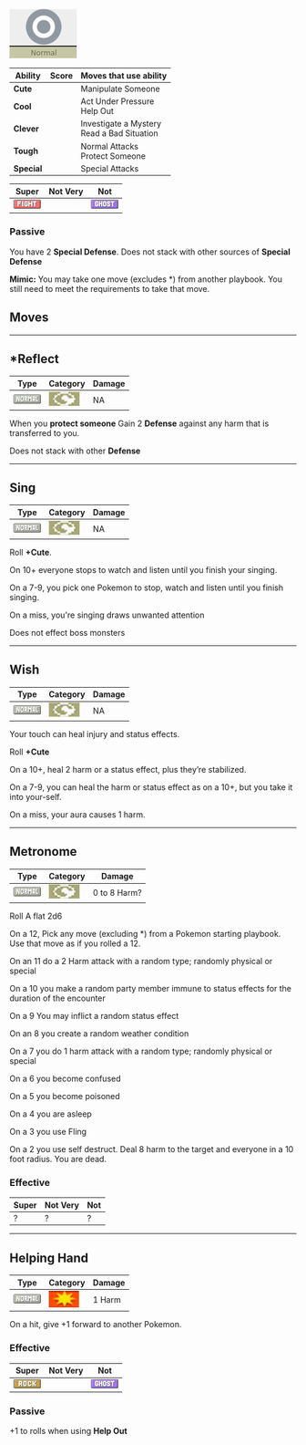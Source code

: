 ﻿![normal](images/normal.png)

 |      Ability                   | Score | Moves that use ability                         |
 |--------------------------------|---------|-----------------------------|
 | **Cute**  | | Manipulate Someone <br/> |
 | **Cool**  | | Act Under Pressure <br/> Help Out |
 | **Clever**| | Investigate a Mystery <br/> Read a Bad Situation |
 | **Tough** | | Normal Attacks <br/> Protect Someone |
 | **Special** | | Special Attacks <br/> |


 |   Super                        | Not Very| Not                         |
 |--------------------------------|---------|-----------------------------|
 | ![](images/FightingIC_Big.webp)|         | ![](images/GhostIC_Big.webp)|

### Passive

You have 2 **Special Defense**. Does not stack with other sources of **Special Defense**

**Mimic:** You may take one move (excludes *) from another playbook. You still need to meet the requirements to take that move.

## Moves
---

## *Reflect

 | Type        | Category   | Damage      |
 | ----------- | ------------ | ----------- |
 | ![](images/NormalIC_Big.webp)| ![](images/status.png)| NA |


When you **protect someone** Gain 2 **Defense** against any harm that is transferred to you.

Does not stack with other **Defense**

---

## Sing

 | Type        | Category   | Damage      |
 | ----------- | ------------ | ----------- |
 | ![](images/NormalIC_Big.webp)| ![](images/status.png)| NA |


Roll  **+Cute**.

On 10+ everyone stops to watch and listen until you finish your singing.

On a 7-9, you pick one Pokemon to stop, watch and listen until you finish singing.

On a miss, you're singing draws unwanted attention

Does not effect boss monsters

---

## Wish

 | Type        | Category   | Damage      |
 | ----------- | ------------ | ----------- |
 | ![](images/NormalIC_Big.webp)| ![](images/status.png)| NA |

Your  touch  can  heal  injury  and  status effects.

Roll **+Cute**

On a 10+, heal 2 harm or a status effect, plus  they’re  stabilized.

On  a  7-9, you can heal the harm or status effect as on a 10+, but you take it into your-self.

On a miss, your aura causes 1 harm.



---

## Metronome

 | Type        | Category   | Damage      |
 | ----------- | ------------ | ----------- |
 | ![](images/NormalIC_Big.webp)| ![](images/status.png)| 0 to 8 Harm?|

 Roll A flat 2d6

 On a 12, Pick any move (excluding *) from a Pokemon starting playbook. Use that move as if you rolled a 12.

 On an 11 do a 2 Harm attack with a random type; randomly physical or special

 On a 10 you make a random party member immune to status effects for the duration of the encounter

 On a 9 You may inflict a random status effect 

 On an 8 you create a random weather condition

 On a 7 you do 1 harm attack with a random type; randomly physical or special

 On a 6 you become confused

 On a 5 you become poisoned

 On a 4 you are asleep

 On a 3 you use Fling

 On a 2 you use self destruct. Deal 8 harm to the target and everyone in a 10 foot radius. You are dead.

### Effective

 |   Super| Not Very| Not|
 |--------|---------|----|
 |  ?     |  ?      |  ? |


---

## Helping Hand

 | Type        | Category   | Damage      |
 | ----------- | ------------ | ----------- |
 | ![](images/NormalIC_Big.webp)| ![](images/physical.png)| 1 Harm |

  On a hit, give +1 forward to another Pokemon.


### Effective

 |   Super                        | Not Very| Not                         |
 |--------------------------------|---------|-----------------------------|
 | ![](images/RockIC_Big.webp)|         | ![](images/GhostIC_Big.webp)|

### Passive

+1 to rolls when using **Help Out**
